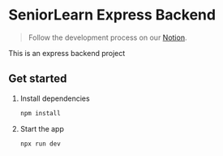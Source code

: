# SeniorLearn Express Backend

> Follow the development process on our [Notion](https://www.notion.so/leeloos/SL-mobile-app-1c1e21e50cf88080bd14eadd85a9889a?pvs=4).

This is an express backend project

## Get started

1. Install dependencies

   ```bash
   npm install
   ```

2. Start the app

   ```bash
   npx run dev
   ```
